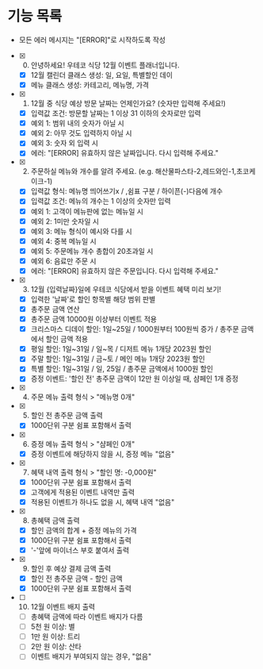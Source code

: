 # 기능 목록

- 모든 에러 메시지는 "[ERROR]"로 시작하도록 작성

- [x] 0. 안녕하세요! 우테코 식당 12월 이벤트 플래너입니다.
  - [x] 12월 캘린더 클래스 생성: 일, 요일, 특별할인 데이
  - [x] 메뉴 클래스 생성: 카테고리, 메뉴명, 가격
- [x] 1. 12월 중 식당 예상 방문 날짜는 언제인가요? (숫자만 입력해 주세요!)
  - [x] 입력값 조건: 방문할 날짜는 1 이상 31 이하의 숫자로만 입력
  - [x] 예외 1: 범위 내의 숫자가 아닐 시
  - [x] 예외 2: 아무 것도 입력하지 아닐 시
  - [x] 예외 3: 숫자 외 입력 시
  - [x] 에러: "[ERROR] 유효하지 않은 날짜입니다. 다시 입력해 주세요."
- [x] 2. 주문하실 메뉴와 개수를 알려 주세요. (e.g. 해산물파스타-2,레드와인-1,초코케이크-1)
  - [x] 입력값 형식: 메뉴명 띄어쓰기x / ,쉼표 구분 / 하이픈(-)다음에 개수
  - [x] 입력값 조건: 메뉴의 개수는 1 이상의 숫자만 입력
  - [x] 예외 1: 고객이 메뉴판에 없는 메뉴일 시
  - [x] 예외 2: 1미만 숫자일 시
  - [x] 예외 3: 메뉴 형식이 예시와 다를 시
  - [x] 예외 4: 중복 메뉴일 시
  - [x] 예외 5: 주문메뉴 개수 총합이 20초과일 시
  - [x] 예외 6: 음료만 주문 시
  - [x] 에러: "[ERROR] 유효하지 않은 주문입니다. 다시 입력해 주세요."
- [x] 3. 12월 {입력날짜}일에 우테코 식당에서 받을 이벤트 혜택 미리 보기!
  - [x] 입력한 '날짜'로 할인 항목별 해당 범위 판별
  - [x] 총주문 금액 연산
  - [x] 총주문 금액 10000원 이상부터 이벤트 적용
  - [x] 크리스마스 디데이 할인: 1일~25일 / 1000원부터 100원씩 증가 / 총주문 금액에서 할인 금액 적용
  - [x] 평일 할인: 1일~31일 / 일~목 / 디저트 메뉴 1개당 2023원 할인
  - [x] 주말 할인: 1일~31일 / 금~토 / 메인 메뉴 1개당 2023원 할인
  - [x] 특별 할인: 1일~31일 / 일, 25일 / 총주문 금액에서 1000원 할인
  - [x] 증정 이벤트: '할인 전' 총주문 금액이 12만 원 이상일 때, 샴페인 1개 증정
- [x] 4. 주문 메뉴 출력 형식 > "메뉴명 0개"
- [x] 5. 할인 전 총주문 금액 출력
  - [x] 1000단위 구분 쉼표 포함해서 출력
- [x] 6. 증정 메뉴 출력 형식 > "샴페인 0개"
  - [x] 증정 이벤트에 해당하지 않을 시, 증정 메뉴 "없음"
- [x] 7. 혜택 내역 출력 형식 > "할인 명: -0,000원"
  - [x] 1000단위 구분 쉼표 포함해서 출력
  - [x] 고객에게 적용된 이벤트 내역만 출력
  - [x] 적용된 이벤트가 하나도 없을 시, 혜택 내역 "없음"
- [x] 8. 총혜택 금액 출력
  - [x] 할인 금액의 합계 + 증정 메뉴의 가격
  - [x] 1000단위 구분 쉼표 포함해서 출력
  - [x] '-'앞에 마이너스 부호 붙여서 출력
- [x] 9. 할인 후 예상 결제 금액 출력
  - [x] 할인 전 총주문 금액 - 할인 금액
  - [x] 1000단위 구분 쉼표 포함해서 출력
- [ ] 10. 12월 이벤트 배지 출력
  - [ ] 총혜택 금액에 따라 이벤트 배지가 다름
  - [ ] 5천 원 이상: 별
  - [ ] 1만 원 이상: 트리
  - [ ] 2만 원 이상: 산타
  - [ ] 이벤트 배지가 부여되지 않는 경우, "없음"
